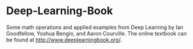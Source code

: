 # Deep-Learning-Book
Some math operations and applied examples from Deep Learning by Ian Goodfellow, Yoshua Bengio, and Aaron Courville. The online textbook can be found at http://www.deeplearningbook.org/.
